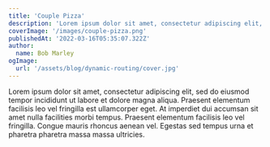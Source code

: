 ```yaml
---
title: 'Couple Pizza'
description: 'Lorem ipsum dolor sit amet, consectetur adipiscing elit, sed do eiusmod tempor incididunt ut labore.'
coverImage: '/images/couple-pizza.png'
publishedAt: '2022-03-16T05:35:07.322Z'
author:
  name: Bob Marley
ogImage:
  url: '/assets/blog/dynamic-routing/cover.jpg'
---
```


Lorem ipsum dolor sit amet, consectetur adipiscing elit, sed do eiusmod tempor incididunt ut labore et dolore magna aliqua. Praesent elementum facilisis leo vel fringilla est ullamcorper eget. At imperdiet dui accumsan sit amet nulla facilities morbi tempus. Praesent elementum facilisis leo vel fringilla. Congue mauris rhoncus aenean vel. Egestas sed tempus urna et pharetra pharetra massa massa ultricies.
